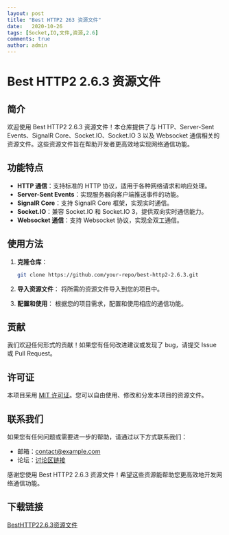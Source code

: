 ```yaml
---
layout: post
title: "Best HTTP2 263 资源文件"
date:   2020-10-26
tags: [Socket,IO,文件,资源,2.6]
comments: true
author: admin
---
```

# Best HTTP2 2.6.3 资源文件

## 简介

欢迎使用 Best HTTP2 2.6.3 资源文件！本仓库提供了与 HTTP、Server-Sent Events、SignalR Core、Socket.IO、Socket.IO 3 以及 Websocket 通信相关的资源文件。这些资源文件旨在帮助开发者更高效地实现网络通信功能。

## 功能特点

- **HTTP 通信**：支持标准的 HTTP 协议，适用于各种网络请求和响应处理。
- **Server-Sent Events**：实现服务器向客户端推送事件的功能。
- **SignalR Core**：支持 SignalR Core 框架，实现实时通信。
- **Socket.IO**：兼容 Socket.IO 和 Socket.IO 3，提供双向实时通信能力。
- **Websocket 通信**：支持 Websocket 协议，实现全双工通信。

## 使用方法

1. **克隆仓库**：
   ```bash
   git clone https://github.com/your-repo/best-http2-2.6.3.git
   ```

2. **导入资源文件**：
   将所需的资源文件导入到您的项目中。

3. **配置和使用**：
   根据您的项目需求，配置和使用相应的通信功能。

## 贡献

我们欢迎任何形式的贡献！如果您有任何改进建议或发现了 bug，请提交 Issue 或 Pull Request。

## 许可证

本项目采用 [MIT 许可证](LICENSE)。您可以自由使用、修改和分发本项目的资源文件。

## 联系我们

如果您有任何问题或需要进一步的帮助，请通过以下方式联系我们：

- 邮箱：contact@example.com
- 论坛：[讨论区链接](https://example.com/forum)

感谢您使用 Best HTTP2 2.6.3 资源文件！希望这些资源能帮助您更高效地开发网络通信功能。

## 下载链接

[BestHTTP22.6.3资源文件](https://pan.quark.cn/s/439d50097d74)